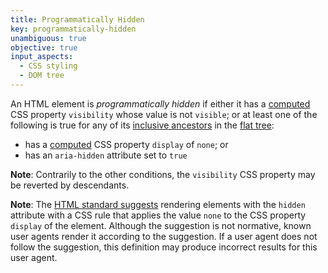 ```yaml
---
title: Programmatically Hidden
key: programmatically-hidden
unambiguous: true
objective: true
input_aspects:
  - CSS styling
  - DOM tree
---
```


An HTML element is _programmatically hidden_ if either it has a [computed][] CSS property `visibility` whose value is not `visible`; or at least one of the following is true for any of its [inclusive ancestors][] in the [flat tree][]:

- has a [computed][] CSS property `display` of `none`; or
- has an `aria-hidden` attribute set to `true`

**Note**: Contrarily to the other conditions, the `visibility` CSS property may be reverted by descendants.

**Note**: The [HTML standard suggests](https://html.spec.whatwg.org/multipage/rendering.html#hidden-elements) rendering elements with the `hidden` attribute with a CSS rule that applies the value `none` to the CSS property `display` of the element. Although the suggestion is not normative, known user agents render it according to the suggestion. If a user agent does not follow the suggestion, this definition may produce incorrect results for this user agent.

[computed]: https://www.w3.org/TR/css-cascade/#computed-value 'CSS definition of computed value'
[flat tree]: https://drafts.csswg.org/css-scoping/#flat-tree 'Definition of flat tree'
[inclusive ancestors]: https://dom.spec.whatwg.org/#concept-tree-inclusive-ancestor 'DOM Definition of Inclusive Ancestor'
